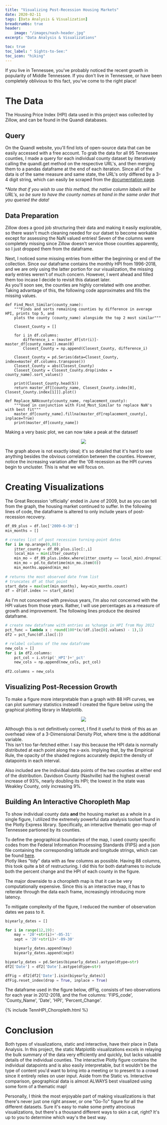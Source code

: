 ```yaml
---
title: "Visualizing Post-Recession Housing Markets"
date: 2020-02-11
tags: [Data Analysis & Visualization]
breadcrumbs: true
header:
    image: "/images/nash-header.jpg"
excerpt: "Data Analysis & Visualizations"

toc: true
toc_label: " Sights-to-See:"
toc_icon: "hiking"
---
```


If you live in Tennessee, you've probably noticed the recent growth in popularity of Middle Tennessee. If you don't live in Tennessee, or have been completely oblivious to this fact, you've come to the right place!
  
# The Data
The Housing Price Index (HPI) data used in this project was collected by Zillow, and can be found in the Quandl databases.  

## Query
On the Quandl website, you'll find lots of open-source data that can be easily accessed with a free account. To grab the data for all 95 Tennessee counties, I made a query for each individual county dataset by itteratively calling the quandl.get method on the respective URL's, and then merging them to a pandas dataframe at the end of each iteration. Since all of the data is of the same measure and same state, the URL's only differed by a 3-4 digit string, which can easily be scraped from the [documentation page](https://www.quandl.com/data/ZILLOW-Zillow-Real-Estate-Research/documentation).  
  
**Note that if you wish to use this method, the native column labels will be URL's, so be sure to have the county names at hand in the same order that you queried the data!*  
  
## Data Preparation
Zillow does a good job structuring their data and making it easily explorable, so there wasn't much cleaning needed for our datset to become workable except for assessing the NaN valued entries! Seven of the columns were completely missing since Zillow doesn't service those counties apparently, so I just dropped them from the dataframe.  
  
Next, I noticed some missing entries from either the beginning or end of the collection. Since our dataframe contains the monthly HPI from 1996-2018, and we are only using the latter portion for our visualization, the missing early entries weren't of much concern. However, I went ahead and filled them too incase I decide to revisit this dataset later.  
As you'll soon see, the counties are highly correlated with one another. Taking advantage of this, the following code approximates and fills the missing values.


```JupyterNotebook
def Find_Most_Similar(county_name):
    """Finds and sorts remaining counties by difference in average HPI, prints top 5, and 
    plots the county (county_name) alongside the top 2 most similar"""
    
    Closest_County = []
    
    for i in df.columns:
        difference_i = (master_df[str(i)]-master_df[county_name]).mean(0)
        Closest_County = np.append(Closest_County, difference_i)
    
    Closest_County = pd.Series(data=Closest_County, index=master_df.columns.transpose())
    Closest_County = abs(Closest_County)
    Closest_County = Closest_County.drop(index = county_name).sort_values()
    
    print(Closest_County.head(5))
    return master_df[[county_name, Closest_County.index[0], Closest_County.index[1]]].plot()

def Replace_NANcounty(county_name, replacement_county):
    """Used in conjunction with Find_Most_Similar to replace NaN's with best fit"""
    master_df[county_name].fillna(master_df[replacement_county], inplace=True)
    print(master_df[county_name])
```

  
Making a very basic plot, we can now take a peak at the dataset!  

<p align="center">
  <img src="/images/HPI_linegraph.png">
</p>

The graph above is not exactly ideal; it's so detailed that it's hard to see anything besides the obvious correlation between the counties. However, notice the increasing variation after the '08 recession as the HPI curves begin to uncluster. This is what we will focus on.

# Creating Visualizations
The Great Recession 'officially' ended in June of 2009, but as you can tell from the graph, the housing market continued to suffer. In the following lines of code, the dataframe is altered to only include years of post-recession recovery.


```python
df_09_plus = df.loc['2009-6-30':]
min_months = []

# creates list of post recession turning-point dates
for i in np.arange(0,88):
    itter_county = df_09_plus.iloc[:,i]
    local_min = min(itter_county)
    min_mo = df_09_plus.index.where(itter_county == local_min).dropna().values
    min_mo = pd.to_datetime(min_mo.item(0))
    min_months.append(min_mo)
    
# returns the most observed date from list 
# truncates df at that point
start_date = max(set(min_months), key=min_months.count)
df = df[df.index >= start_date]
```

As I'm not concerned with previous years, I'm also not concerned with the HPI values from those years. Rather, I will use percentages as a measure of growth and improvement. The following lines produce the desired dataframe.


```python
# create new dataframe with entries as %change in HPI from May 2012
pct_func = lambda x : round(100*(x/(df.iloc[0].values) - 1),1)
df2 = pct_func(df.iloc[:])

# relabel columns of the new dataframe
new_cols = []
for i in df2.columns:
    pct_col = i.strip('_HPI')+'_pct'
    new_cols = np.append(new_cols, pct_col)
    
df2.columns = new_cols
```
## Visualizing Post-Recession Growth
To make a figure more interpretable than a graph with 88 HPI curves, we can plot summary statistics instead! I created the figure below using the graphical plotting library in Matplotlib.


<p align="center">
  <img src="/images/HPI_Matplotlib_plot.png">
</p>

Although this is not definitively correct, I find it useful to think of this as an overhead view of a 3-Dimensional Density Plot, where time is the additional variable.  
This isn't too far-fetched either. I say this because the HPI data is normally distributed at each point along the x-axis. Implying that, by the Empirical Rule, the opacity of the shaded regions accurately depict the density of datapoints in each interval.  
  
Also included are the individual data points of the two counties at either end of the distribution. Davidson County (Nashville) had the highest overall increase of 93%, nearly doubling its HPI; the lowest in the state was Weakley County, only increasing 9%.  

## Building An Interactive Choropleth Map
To show individual county data **and** the housing market as a whole in a single figure, I utilized the extremely powerful data analysis toolset found in the Plotly Express library. Specifically, an interactive thematic geo-map of Tennessee partioned by its counties.  
  
To define the geographical boundaries of the map, I used county specific codes from the Federal Information Processing Standards (FIPS) and a json file containing the corresponding latitude and longitude strings, which can be found [here](https://raw.githubusercontent.com/plotly/datasets/master/geojson-counties-fips.json).  
Plotly likes "tidy" data with as few columns as possible. Having 88 columns, this took quite a bit of restructuring. I did this for both dataframes to include both the percent change and the HPI of each county in the figure.  
  
The major downside to a choropleth map is that it can be very computationally expensive. Since this is an interactive map, it has to reiterate through the data each frame, increasingly introducing more latency.  
  
To mitigate complexity of the figure, I reduced the number of observation dates we pass to it.


```python
biyearly_dates = []

for i in range(12,19):
    may = '20'+str(i)+'-05-31'
    sept = '20'+str(i)+'-09-30'

    biyearly_dates.append(may)
    biyearly_dates.append(sept)

biyearly_dates = pd.Series(biyearly_dates).astype(dtype=str)
df2['Date'] = df2['Date'].astype(dtype=str)

dfFig = df2[df2['Date'].isin(biyearly_dates)]
dfFig.reset_index(drop = True, inplace = True)
```

The dataframe used in the figure below, dfFig, consists of two observations for each year in 2012-2018, and the five columns: 'FIPS_code', 'County_Name', 'Date', 'HPI', 'Percent_Change'.

  
{% include TennHPI_Choropleth.html %}
 
  
# Conclusion
Both types of visualizations, static and interactive, have their place in Data Analysis. In this project, the static Matplotlib visualizations excels in relaying the bulk summary of the data very efficiently and quickly, but lacks valuable details of the individual counties. The interactive Plotly figure contains the individual datapoints and is also easily interpretable, but it wouldn't be the type of content you'd want to bring into a meeting or to present to a crowd since it entirely relies on user input. Aside from the Static vs. Interactive comparison, geographical data is almost ALWAYS best visualized using some form of a thematic map!  
  
Personally, I think the most enjoyable part of making visualizations is that there's never just one right answer, or one "Go-To" figure for all the different datasets. Sure it's easy to make some pretty atrocious visualizations, but there's a thousand different ways to skin a cat, right? It's up to you to determine which way's the best way.

